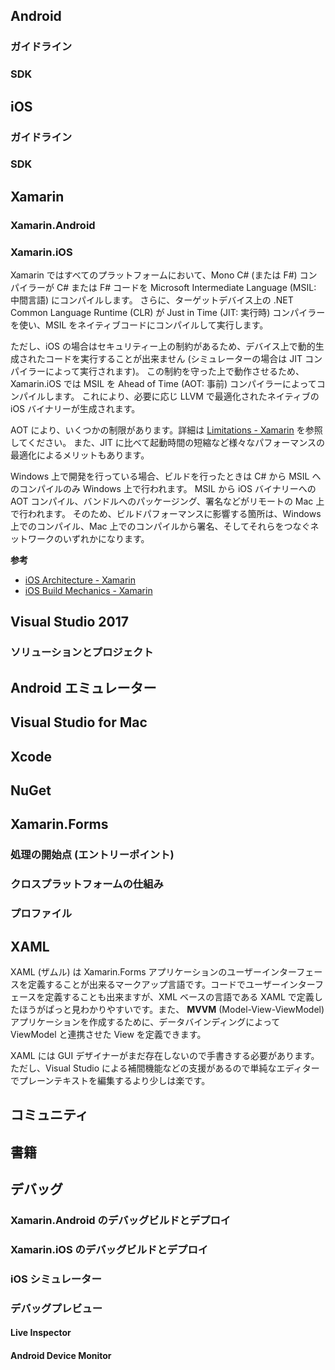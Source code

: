 Android
---

### ガイドライン

### SDK

iOS
---

### ガイドライン

### SDK

Xamarin
---

### Xamarin.Android

### Xamarin.iOS

Xamarin ではすべてのプラットフォームにおいて、Mono C# (または F#) コンパイラーが C# または F# コードを Microsoft Intermediate Language (MSIL: 中間言語) にコンパイルします。
さらに、ターゲットデバイス上の .NET Common Language Runtime (CLR) が Just in Time (JIT: 実行時) コンパイラーを使い、MSIL をネイティブコードにコンパイルして実行します。

ただし、iOS の場合はセキュリティー上の制約があるため、デバイス上で動的生成されたコードを実行することが出来ません (シミュレーターの場合は JIT コンパイラーによって実行されます)。
この制約を守った上で動作させるため、Xamarin.iOS では MSIL を Ahead of Time (AOT: 事前) コンパイラーによってコンパイルします。
これにより、必要に応じ LLVM で最適化されたネイティブの iOS バイナリーが生成されます。

AOT により、いくつかの制限があります。詳細は [Limitations - Xamarin](https://developer.xamarin.com/guides/ios/advanced_topics/limitations/) を参照してください。
また、JIT に比べて起動時間の短縮など様々なパフォーマンスの最適化によるメリットもあります。

Windows 上で開発を行っている場合、ビルドを行ったときは C# から MSIL へのコンパイルのみ Windows 上で行われます。
MSIL から iOS バイナリーへの AOT コンパイル、バンドルへのパッケージング、署名などがリモートの Mac 上で行われます。
そのため、ビルドパフォーマンスに影響する箇所は、Windows 上でのコンパイル、Mac 上でのコンパイルから署名、そしてそれらをつなぐネットワークのいずれかになります。

**参考**

* [iOS Architecture - Xamarin](https://developer.xamarin.com/guides/ios/under_the_hood/architecture/)
* [iOS Build Mechanics - Xamarin](https://developer.xamarin.com/guides/ios/advanced_topics/ios-build-mechanics/)

Visual Studio 2017
---

### ソリューションとプロジェクト

Android エミュレーター
---

Visual Studio for Mac
---

Xcode
---


NuGet
---

Xamarin.Forms
---

### 処理の開始点 (エントリーポイント)

### クロスプラットフォームの仕組み

### プロファイル

XAML
---

XAML (ザムル) は Xamarin.Forms アプリケーションのユーザーインターフェースを定義することが出来るマークアップ言語です。コードでユーザーインターフェースを定義することも出来ますが、XML ベースの言語である XAML で定義したほうがぱっと見わかりやすいです。また、 **MVVM** (Model-View-ViewModel) アプリケーションを作成するために、データバインディングによって ViewModel と連携させた View を定義できます。

XAML には GUI デザイナーがまだ存在しないので手書きする必要があります。ただし、Visual Studio による補間機能などの支援があるので単純なエディターでプレーンテキストを編集するより少しは楽です。

コミュニティ
---

書籍
---

デバッグ
---

### Xamarin.Android のデバッグビルドとデプロイ

### Xamarin.iOS のデバッグビルドとデプロイ

### iOS シミュレーター

### デバッグプレビュー

#### Live Inspector

#### Android Device Monitor

